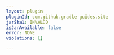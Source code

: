```yaml
---
layout: plugin
pluginId: com.github.gradle-guides.site
jarSha1: INVALID
isJarAvailable: false
error: NONE
violations: []

---
```

